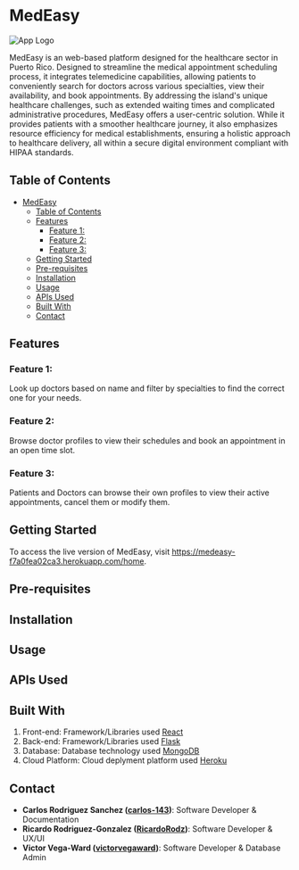 # MedEasy

![App Logo](path-to-app-logo.png)

MedEasy is an web-based platform designed for the healthcare sector in Puerto Rico. Designed to streamline the medical appointment scheduling process, it integrates telemedicine capabilities, allowing patients to conveniently search for doctors across various specialties, view their availability, and book appointments. By addressing the island's unique healthcare challenges, such as extended waiting times and complicated administrative procedures, MedEasy offers a user-centric solution. While it provides patients with a smoother healthcare journey, it also emphasizes resource efficiency for medical establishments, ensuring a holistic approach to healthcare delivery, all within a secure digital environment compliant with HIPAA standards.

## Table of Contents

- [MedEasy](#medeasy)
  - [Table of Contents](#table-of-contents)
  - [Features](#features)
    - [Feature 1:](#feature-1) 
    - [Feature 2:](#feature-2)
    - [Feature 3:](#feature-3)
  - [Getting Started](#getting-started)
  - [Pre-requisites](#pre-requisites)
  - [Installation](#installation)
  - [Usage](#usage)
  - [APIs Used](#apis-used)
  - [Built With](#built-with)
  - [Contact](#contact)

## Features

### Feature 1:
<!-- 1. Short description of the feature. -->
Look up doctors based on name and filter by specialties to find the correct one for your needs. 

### Feature 2: 
<!-- 1. Short description of the feature.
... and so on. -->
Browse doctor profiles to view their schedules and book an appointment in an open time slot.

### Feature 3:
Patients and Doctors can browse their own profiles to view their active appointments, cancel them or modify them.

<!-- ## Demo

[Link to a live demo, if available] or screenshots of the application in use. -->

## Getting Started

<!-- Instructions on setting up the project locally. -->
To access the live version of MedEasy, visit https://medeasy-f7a0fea02ca3.herokuapp.com/home.

## Pre-requisites

<!-- List of software/tools/libraries required.
Any global dependencies. -->

## Installation

<!-- 1. Clone the Repository
   - Use Bash Command:

        git clone  https://github.com/victorandresvega/MedEasy.git -->

<!-- 1. Change to the directory:

cd MedEasy

3. Install NPM packages (if using Node.js)

        npm install

4. Start the application

        npm start

5. Visit http://localhost:[port] in your browser. -->

## Usage

<!-- Steps or code snippets showcasing how to use the application or specific features. -->

## APIs Used

<!-- API Name: Brief description of the API and its usage in the project. -->

## Built With

1. Front-end: Framework/Libraries used [React](https://react.dev)
2. Back-end: Framework/Libraries used [Flask](https://flask.palletsprojects.com/en/2.3.x/)
3. Database: Database technology used [MongoDB](https://www.mongodb.com)
4. Cloud Platform: Cloud deplyment platform used [Heroku](https://www.heroku.com)

<!-- ## Contribute

Details about how other developers can contribute to the project.

Fork the Project
Create your Feature Branch (git checkout -b feature/YourFeature)
Commit your Changes (git commit -m 'Add some YourFeature')
Push to the Branch (git push origin feature/YourFeature)
Open a Pull Request -->

<!-- ## License

Details about the license (e.g., MIT, Apache, etc.). Include a link to the LICENSE file if available. -->

<!-- ## Acknowledgments

Shoutout to contributors or technologies used.
Inspiration for the project.
Any third-party content or assets used. -->

## Contact

- **Carlos Rodriguez Sanchez ([carlos-143](https://github.com/carlos-143))**: Software Developer & Documentation
- **Ricardo Rodriguez-Gonzalez ([RicardoRodz](https://github.com/RicardoRodz))**: Software Developer & UX/UI
- **Victor Vega-Ward ([victorvegaward](https://github.com/victorvegaward))**: Software Developer & Database Admin